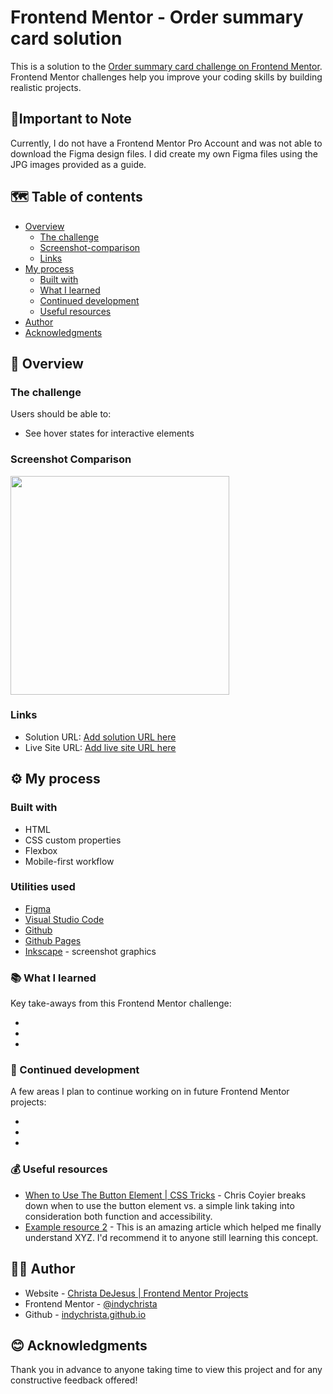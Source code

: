 # Frontend Mentor - Order summary card solution

This is a solution to the [Order summary card challenge on Frontend Mentor](https://www.frontendmentor.io/challenges/order-summary-component-QlPmajDUj). Frontend Mentor challenges help you improve your coding skills by building realistic projects. 

## 📝Important to Note

Currently, I do not have a Frontend Mentor Pro Account and was not able to download the Figma design files. I did create my own Figma files using the JPG images provided as a guide.

## 🗺️ Table of contents

- [Overview](#overview)
  - [The challenge](#the-challenge)
  - [Screenshot-comparison](#screenshot-comparison)
  - [Links](#links)
- [My process](#my-process)
  - [Built with](#built-with)
  - [What I learned](#what-i-learned)
  - [Continued development](#continued-development)
  - [Useful resources](#useful-resources)
- [Author](#author)
- [Acknowledgments](#acknowledgments)

## 🧭 Overview

### The challenge

Users should be able to:

- See hover states for interactive elements

### Screenshot Comparison

<img src="" width="350">

### Links

- Solution URL: [Add solution URL here](https://your-solution-url.com)
- Live Site URL: [Add live site URL here](https://your-live-site-url.com)

## ⚙️ My process

### Built with

- HTML
- CSS custom properties
- Flexbox
- Mobile-first workflow
 
### Utilities used

- [Figma](https://www.figma.com) 
- [Visual Studio Code](https://code.visualstudio.com)
- [Github](https://github.com)
- [Github Pages](https://https://pages.github.com/)
- [Inkscape](https://inkscape.org) - screenshot graphics

### 📚 What I learned

Key take-aways from this Frontend Mentor challenge:

- 
- 
- 

### 🚀 Continued development

A few areas I plan to continue working on in future Frontend Mentor projects:

- 
- 
- 

### 💰 Useful resources

- [When to Use The Button Element | CSS Tricks](https://css-tricks.com/use-button-element) - Chris Coyier breaks down when to use the button element vs. a simple link taking into consideration both function and accessibility.
- [Example resource 2](https://www.example.com) - This is an amazing article which helped me finally understand XYZ. I'd recommend it to anyone still learning this concept.

## 👩‍💻 Author

- Website - [Christa DeJesus | Frontend Mentor Projects](https://indychrista.github.io/frontend-mentor-repo/)
- Frontend Mentor - [@indychrista](https://www.frontendmentor.io/profile/indychrista)
- Github - [indychrista.github.io](https://indychrista.github.io)

## 😊 Acknowledgments

Thank you in advance to anyone taking time to view this project and for any constructive feedback offered! 
